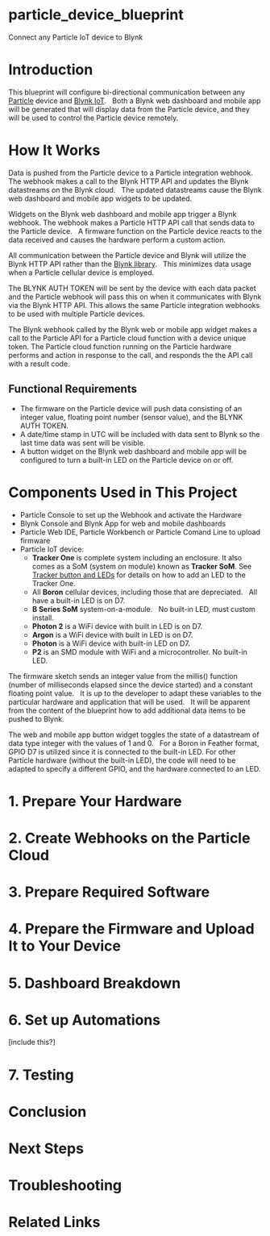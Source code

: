 # particle_device_blueprint
Connect any Particle IoT device to Blynk

# Introduction
This blueprint will configure bi-directional communication between any [Particle](https://www.particle.io/) device and [Blynk IoT](https://blynk.io/). &nbsp; Both a Blynk web dashboard and mobile app will be generated that will display data from the Particle device, and they will be used to control the Particle device remotely.  

# How It Works
Data is pushed from the Particle device to a Particle integration webhook. &nbsp; The webhook makes a call to the Blynk HTTP API and updates the Blynk datastreams on the Blynk cloud. &nbsp; The updated datastreams cause the Blynk web dashboard and mobile app widgets to be updated.  

Widgets on the Blynk web dashboard and mobile app trigger a Blynk webhook.  The webhook makes a Particle HTTP API call that sends data to the Particle device. &nbsp; A firmware function on the Particle device reacts to the data received and causes the hardware perform a custom action. 

All communication between the Particle device and Blynk will utilize the Blynk HTTP API rather than the [Blynk library](http://library.to/). &nbsp; This minimizes data usage when a Particle cellular device is employed.  

The BLYNK AUTH TOKEN will be sent by the device with each data packet and the Particle webhook will pass this on when it communicates with Blynk via the Blynk HTTP API.  This allows the same Particle integration webhooks to be used with multiple Particle devices.  

The Blynk webhook called by the Blynk web or mobile app widget makes a call to the Particle API for a Particle cloud function with a device unique token.  The Particle cloud function running on the Particle hardware performs and action in response to the call, and responds the the API call with a result code.   

## Functional Requirements
- The firmware on the Particle device will push data consisting of an integer value, floating point number (sensor value), and the BLYNK AUTH TOKEN. 
- A date/time stamp in UTC will be included with data sent to Blynk so the last time data was sent will be visible.
- A button widget on the Blynk web dashboard and mobile app will be configured to turn a built-in LED on the Particle device on or off.  

# Components Used in This Project
- Particle Console to set up the Webhook and activate the Hardware
- Blynk Console and Blynk App for web and mobile dashboards
- Particle Web IDE, Particle Workbench or Particle Comand Line to upload firmware
- Particle IoT device:
  - **Tracker One** is complete system including an enclosure. It also comes as a SoM (system on module) known as **Tracker SoM**.  See [Tracker button and LEDs](https://docs.particle.io/hardware/tracker/projects/tracker-buttons-leds/) for details on how to add an LED to the Tracker One. 
  - All **Boron** cellular devices, including those that are depreciated. &nbsp; All have a built-in LED is on D7.
  - **B Series SoM** system-on-a-module. &nbsp; No built-in LED, must custom install.  
  - **Photon 2** is a WiFi device with built in LED is on D7.
  - **Argon** is a WiFi device with built in LED is on D7.
  - **Photon** is a WiFi device with built-in LED on D7.
  - **P2** is an SMD module with WiFi and a microcontroller.  No built-in LED.  

The firmware sketch sends an integer value from the millis() function (number of milliseconds elapsed since the device started) and a constant floating point value. &nbsp; It is up to the developer to adapt these variables to the particular hardware and application that will be used. &nbsp;  It will be apparent from the content of the blueprint how to add additional data items to be pushed to Blynk.  &nbsp;

The web and mobile app button widget toggles the state of a datastream of data type integer with the values of 1 and 0. &nbsp;   For a Boron in Feather format, GPIO D7 is utilized since it is connected to the built-in LED.  For other Particle hardware (without the built-in LED), the code will need to be adapted to specify a different GPIO, and the hardware connected to an LED.  

# 1. Prepare Your Hardware

# 2. Create Webhooks on the Particle Cloud

# 3. Prepare Required Software

# 4. Prepare the Firmware and Upload It to Your Device

# 5. Dashboard Breakdown

# 6. Set up Automations 
[include this?]

# 7. Testing

# Conclusion

# Next Steps

# Troubleshooting

# Related Links

